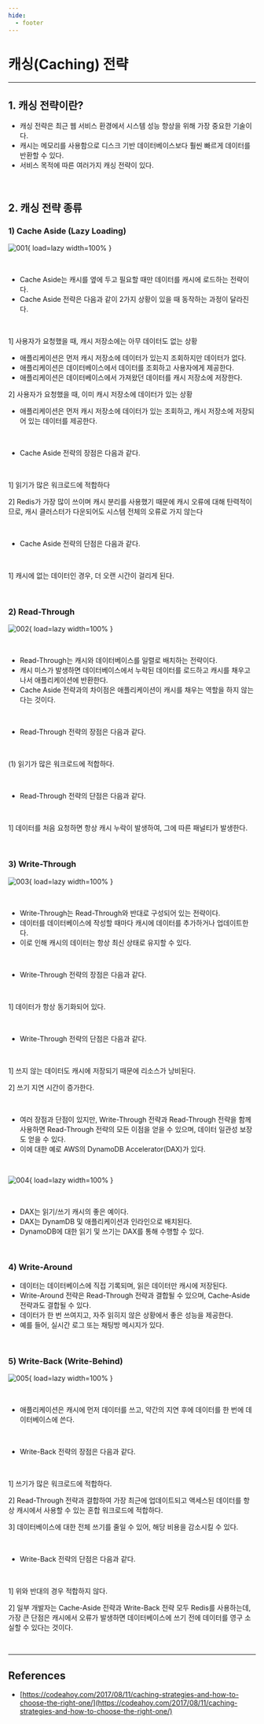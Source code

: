 ```yaml
---
hide:
  - footer
---
```


# 캐싱(Caching) 전략

---

## 1. 캐싱 전략이란?

- 캐싱 전략은 최근 웹 서비스 환경에서 시스템 성능 향상을 위해 가장 중요한 기술이다.
- 캐시는 메모리를 사용함으로 디스크 기반 데이터베이스보다 훨씬 빠르게 데이터를 반환할 수 있다.
- 서비스 목적에 따른 여러가지 캐싱 전략이 있다.

<br/>

## 2. 캐싱 전략 종류

### 1) Cache Aside (Lazy Loading)

![001](https://github.com/SAEMC/Images-Base/blob/main/memo/004/001.png?raw=true){ load=lazy width=100% }

<br/>

- Cache Aside는 캐시를 옆에 두고 필요할 때만 데이터를 캐시에 로드하는 전략이다.
- Cache Aside 전략은 다음과 같이 2가지 상황이 있을 때 동작하는 과정이 달라진다.

<br/>

1] 사용자가 요청했을 때, 캐시 저장소에는 아무 데이터도 없는 상황

- 애플리케이션은 먼저 캐시 저장소에 데이터가 있는지 조회하지만 데이터가 없다.
- 애플리케이션은 데이터베이스에서 데이터를 조회하고 사용자에게 제공한다.
- 애플리케이션은 데이터베이스에서 가져왔던 데이터를 캐시 저장소에 저장한다.

2] 사용자가 요청했을 때, 이미 캐시 저장소에 데이터가 있는 상황

- 애플리케이션은 먼저 캐시 저장소에 데이터가 있는 조회하고, 캐시 저장소에 저장되어 있는 데이터를 제공한다.

<br/>

- Cache Aside 전략의 장점은 다음과 같다.

<br/>

1] 읽기가 많은 워크로드에 적합하다

2] Redis가 가장 많이 쓰이며 캐시 분리를 사용했기 때문에 캐시 오류에 대해 탄력적이므로, 캐시 클러스터가 다운되어도 시스템 전체의 오류로 가지 않는다

<br/>

- Cache Aside 전략의 단점은 다음과 같다.

<br/>

1] 캐시에 없는 데이터인 경우, 더 오랜 시간이 걸리게 된다.

<br/>

### 2) Read-Through

![002](https://github.com/SAEMC/Images-Base/blob/main/memo/004/002.png?raw=true){ load=lazy width=100% }

<br/>

- Read-Through는 캐시와 데이터베이스를 일렬로 배치하는 전략이다.
- 캐시 미스가 발생하면 데이터베이스에서 누락된 데이터를 로드하고 캐시를 채우고 나서 애플리케이션에 반환한다.
- Cache Aside 전략과의 차이점은 애플리케이션이 캐시를 채우는 역할을 하지 않는다는 것이다.

<br/>

- Read-Through 전략의 장점은 다음과 같다.

<br/>

(1) 읽기가 많은 워크로드에 적합하다.

<br/>

- Read-Through 전략의 단점은 다음과 같다.

<br/>

1] 데이터를 처음 요청하면 항상 캐시 누락이 발생하여, 그에 따른 패널티가 발생한다.

<br/>

### 3) Write-Through

![003](https://github.com/SAEMC/Images-Base/blob/main/memo/004/003.png?raw=true){ load=lazy width=100% }

<br/>

- Write-Through는 Read-Through와 반대로 구성되어 있는 전략이다.
- 데이터를 데이터베이스에 작성할 때마다 캐시에 데이터를 추가하거나 업데이트한다.
- 이로 인해 캐시의 데이터는 항상 최신 상태로 유지할 수 있다.

<br/>

- Write-Through 전략의 장점은 다음과 같다.

<br/>

1] 데이터가 항상 동기화되어 있다.

<br/>

- Write-Through 전략의 단점은 다음과 같다.

<br/>

1] 쓰지 않는 데이터도 캐시에 저장되기 때문에 리소스가 낭비된다.

2] 쓰기 지연 시간이 증가한다.

<br/>

- 여러 장점과 단점이 있지만, Write-Through 전략과 Read-Through 전략을 함께 사용하면 Read-Through 전략의 모든 이점을 얻을 수 있으며, 데이터 일관성 보장도 얻을 수 있다.
- 이에 대한 예로 AWS의 DynamoDB Accelerator(DAX)가 있다.

<br/>

![004](https://github.com/SAEMC/Images-Base/blob/main/memo/004/004.png?raw=true){ load=lazy width=100% }

<br/>

- DAX는 읽기/쓰기 캐시의 좋은 예이다.
- DAX는 DynamDB 및 애플리케이션과 인라인으로 배치된다.
- DynamoDB에 대한 읽기 및 쓰기는 DAX를 통해 수행할 수 있다.

<br/>

### 4) Write-Around

- 데이터는 데이터베이스에 직접 기록되며, 읽은 데이터만 캐시에 저장된다.
- Write-Around 전략은 Read-Through 전략과 결합될 수 있으며, Cache-Aside 전략과도 결합될 수 있다.
- 데이터가 한 번 쓰여지고, 자주 읽히지 않은 상황에서 좋은 성능을 제공한다.
- 예를 들어, 실시간 로그 또는 채팅방 메시지가 있다.

<br/>

### 5) Write-Back (Write-Behind)

![005](https://github.com/SAEMC/Images-Base/blob/main/memo/004/005.png?raw=true){ load=lazy width=100% }

<br/>

- 애플리케이션은 캐시에 먼저 데이터를 쓰고, 약간의 지연 후에 데이터를 한 번에 데이터베이스에 쓴다.

<br/>

- Write-Back 전략의 장점은 다음과 같다.

<br/>

1] 쓰기가 많은 워크로드에 적합하다.

2] Read-Through 전략과 결합하여 가장 최근에 업데이트되고 액세스된 데이터를 항 상 캐시에서 사용할 수 있는 혼합 워크로드에 적합하다.

3] 데이터베이스에 대한 전체 쓰기를 줄일 수 있어, 해당 비용을 감소시킬 수 있다.

<br/>

- Write-Back 전략의 단점은 다음과 같다.

<br/>

1] 위와 반대의 경우 적합하지 않다.

2] 일부 개발자는 Cache-Aside 전략과 Write-Back 전략 모두 Redis를 사용하는데, 가장 큰 단점은 캐시에서 오류가 발생하면 데이터베이스에 쓰기 전에 데이터를 영구 소실할 수 있다는 것이다.

<br/>

---

## References

- [https://codeahoy.com/2017/08/11/caching-strategies-and-how-to-choose-the-right-one/](https://codeahoy.com/2017/08/11/caching-strategies-and-how-to-choose-the-right-one/)
